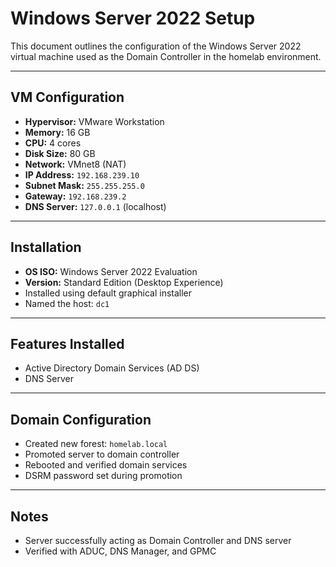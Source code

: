 # Windows Server 2022 Setup

This document outlines the configuration of the Windows Server 2022 virtual machine used as the Domain Controller in the homelab environment.

---

## VM Configuration

- **Hypervisor:** VMware Workstation
- **Memory:** 16 GB
- **CPU:** 4 cores
- **Disk Size:** 80 GB
- **Network:** VMnet8 (NAT)
- **IP Address:** `192.168.239.10`
- **Subnet Mask:** `255.255.255.0`
- **Gateway:** `192.168.239.2`
- **DNS Server:** `127.0.0.1` (localhost)

---

## Installation

- **OS ISO:** Windows Server 2022 Evaluation
- **Version:** Standard Edition (Desktop Experience)
- Installed using default graphical installer
- Named the host: `dc1`

---

## Features Installed

- Active Directory Domain Services (AD DS)
- DNS Server

---

## Domain Configuration

- Created new forest: `homelab.local`
- Promoted server to domain controller
- Rebooted and verified domain services
- DSRM password set during promotion

---

## Notes

- Server successfully acting as Domain Controller and DNS server
- Verified with ADUC, DNS Manager, and GPMC
